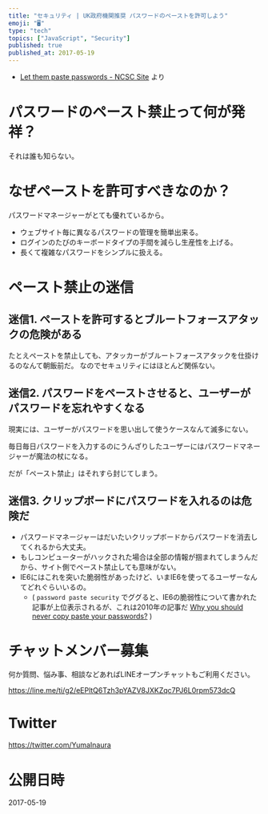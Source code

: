 ```yaml
---
title: "セキュリティ | UK政府機関推奨 パスワードのペーストを許可しよう"
emoji: "🖥"
type: "tech"
topics: ["JavaScript", "Security"]
published: true
published_at: 2017-05-19
---
```




- [Let them paste passwords - NCSC Site](https://www.ncsc.gov.uk/blog-post/let-them-paste-passwords) より

# パスワードのペースト禁止って何が発祥？

それは誰も知らない。

# なぜペーストを許可すべきなのか？

パスワードマネージャーがとても優れているから。

- ウェブサイト毎に異なるパスワードの管理を簡単出来る。
- ログインのたびのキーボードタイプの手間を減らし生産性を上げる。
- 長くて複雑なパスワードをシンプルに扱える。

# ペースト禁止の迷信

## 迷信1. ペーストを許可するとブルートフォースアタックの危険がある

たとえペーストを禁止しても、アタッカーがブルートフォースアタックを仕掛けるのなんて朝飯前だ。
なのでセキュリティにはほとんど関係ない。

## 迷信2. パスワードをペーストさせると、ユーザーがパスワードを忘れやすくなる

現実には、ユーザーがパスワードを思い出して使うケースなんて滅多にない。

毎日毎日パスワードを入力するのにうんざりしたユーザーにはパスワードマネージャーが魔法の杖になる。

だが「ペースト禁止」はそれすら封じてしまう。

## 迷信3. クリップボードにパスワードを入れるのは危険だ

- パスワードマネージャーはだいたいクリップボードからパスワードを消去してくれるから大丈夫。
- もしコンピューターがハックされた場合は全部の情報が掴まれてしまうんだから、サイト側でペースト禁止しても意味がない。
- IE6にはこれを突いた脆弱性があったけど、いまIE6を使ってるユーザーなんてどれぐらいいるの。 
  - ( `password paste security` でググると、IE6の脆弱性について書かれた記事が上位表示されるが、これは2010年の記事だ [Why you should never copy paste your passwords?](https://www.hacker9.com/why-you-should-never-copy-paste-your-passwords.html) )









<!-- Update From Qiita API -->

# チャットメンバー募集


何か質問、悩み事、相談などあればLINEオープンチャットもご利用ください。

https://line.me/ti/g2/eEPltQ6Tzh3pYAZV8JXKZqc7PJ6L0rpm573dcQ





# Twitter


https://twitter.com/YumaInaura


<!-- Update From Qiita API -->



# 公開日時

2017-05-19
